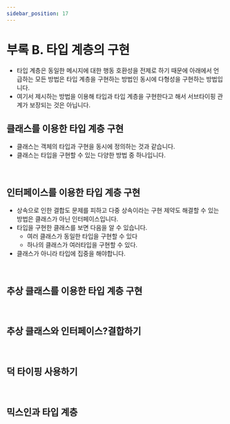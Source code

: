 ```yaml
---
sidebar_position: 17
---
```


# 부록 B. 타입 계층의 구현

- 타입 계층은 동일한 메시지에 대한 행동 호환성을 전제로 하기 때문에 아래에서 언급하는 모든 방법은 타입 계층을 구현하는 방법인 동시에 다형성을 구현하는 방법입니다.
- 여기서 제시하는 방법을 이용해 타입과 타입 계층을 구현한다고 해서 서브타이핑 관계가 보장되는 것은 아닙니다.

## 클래스를 이용한 타입 계층 구현

- 클래스는 객체의 타입과 구현을 동시에 정의하는 것과 같습니다.
- 클래스는 타입을 구현할 수 있는 다양한 방법 중 하나입니다.

<br/>

## 인터페이스를 이용한 타입 계층 구현

- 상속으로 인한 결합도 문제를 피하고 다중 상속이라는 구현 제약도 해결할 수 있는 방법은 클래스가 아닌 인터페이스입니다.
- 타입을 구현한 클래스를 보면 다음을 알 수 있습니다.
  - 여러 클래스가 동일한 타입을 구현할 수 있다
  - 하나의 클래스가 여러타입을 구현할 수 있다.
- 클래스가 아니라 타입에 집중을 해야합니다.

<br/>

## 추상 클래스를 이용한 타입 계층 구현

<br/>

## 추상 클래스와 인터페이스?결합하기

<br/>

## 덕 타이핑 사용하기

<br/>

## 믹스인과 타입 계층